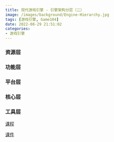 ```yaml
---
title: 现代游戏引擎 - 引擎架构分层（二）
image: /images/background/Engine-Hierarchy.jpg
tags: [游戏引擎, Game104]
date: 2022-08-29 21:51:02
categories:
- 游戏引擎
---
```

### 资源层


### 功能层

### 平台层

### 核心层

### 工具层

[课程](https://www.bilibili.com/video/BV12Z4y1B7th/?spm_id_from=333.788&vd_source=422a2ce23eb94fdbdfc2824aa2898ea5)

[课件](https://cdn.boomingtech.com/games104_static/upload/GAMES104_lecture02Layered%20Architecture%20of%20Game%20Engine.pdf)
